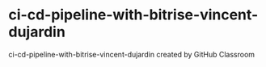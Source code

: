 # ci-cd-pipeline-with-bitrise-vincent-dujardin
ci-cd-pipeline-with-bitrise-vincent-dujardin created by GitHub Classroom
